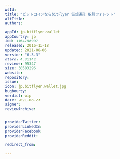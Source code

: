 ```yaml
---
wsId: 
title: "ビットコインならbitFlyer 仮想通貨 取引ウォレット"
altTitle: 
authors:

appId: jp.bitflyer.wallet
appCountry: jp
idd: 1164758997
released: 2016-11-18
updated: 2021-08-06
version: "6.3.3"
stars: 4.31142
reviews: 95347
size: 38583296
website: 
repository: 
issue: 
icon: jp.bitflyer.wallet.jpg
bugbounty: 
verdict: wip
date: 2021-08-23
signer: 
reviewArchive:


providerTwitter: 
providerLinkedIn: 
providerFacebook: 
providerReddit: 

redirect_from:

---
```



